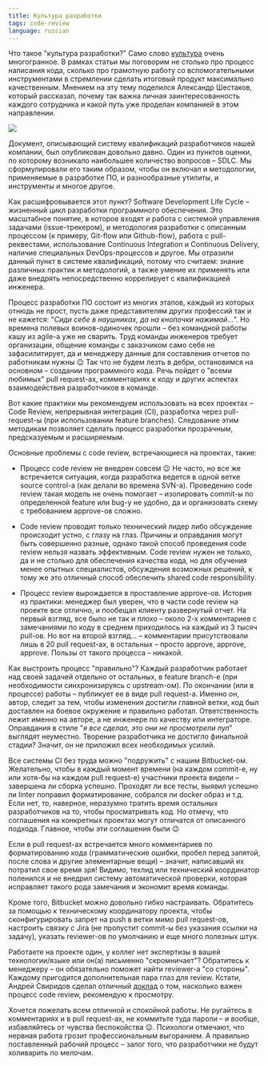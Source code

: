 ```yaml
---
title: Культура разработки
tags: code-review
language: russian
---
```


Что такое "культура разработки?" Само слово [культура](@w(ru):Культура) очень многогранное. В рамках статьи мы поговорим не столько про процесс написания кода, сколько про грамотную работу со вспомогательными инструментами в стремлении сделать итоговый продукт максимально качественным. Мнением на эту тему поделился Александр Шестаков, который рассказал, почему так важна личная заинтересованность каждого сотрудника и какой путь уже проделан компанией в этом направлении.

<!--more-->

<img src="/previews/culture/logo.jpg" class="center"/>

Документ, описывающий систему квалификаций разработчиков нашей компании, был опубликован довольно давно. Один из пунктов оценки, по которому возникало наибольшее количество вопросов – SDLC. Мы сформулировали его таким образом, чтобы он включал и методологии, применяемые в разработке ПО, и разнообразные утилиты, и инструменты и многое другое.

Как расшифровывается этот пункт? Software Development Life Cycle – жизненный цикл разработки программного обеспечения. Это масштабное понятие, в которое входят и работа с системой управления задачами (issue-трекером), и методология разработки с описанным процессом (к примеру, Git-flow или Github-flow), работа с pull-реквестами, использование Continuous Integration и Continuous Delivery, наличие специальных DevOps-процессов и другое. Мы отразили данный пункт в системе квалификаций, потому что считаем: знание различных практик и методологий, а также умение их применять или даже внедрять непосредственно коррелирует с квалификацией инженера.

Процесс разработки ПО состоит из многих этапов, каждый из которых отнюдь не прост, пусть даже представителям других профессий так и не кажется: "*Сиди себе в наушниках, да на кнопочки нажимай...*". Но времена полевых воинов-одиночек прошли – без командной работы кашу из agile-а уже не сварить. Труд команды инженеров требует организации, общение команды с заказчиком само себя не зафасилитирует, да и менеджеру данные для составления отчетов по работникам нужны 😉 Так что не будем лезть в дебри, остановимся на основном – создании программного кода. Речь пойдет о "всеми любимых" pull request-ах, комментариях к коду и других аспектах взаимодействия разработчиков в команде.

Вот какие практики мы рекомендуем использовать на всех проектах – Code Review, непрерывная интеграция (CI), разработка через pull-request-ы (при использовании feature branches). Следование этим методикам позволяет сделать процесс разработки прозрачным, предсказуемым и расширяемым.

Основные проблемы с code review, встречающиеся на проектах, такие:

- Процесс code review не внедрен совсем 😉 Не часто, но все же встречается ситуация, когда разработка ведется в одной ветке source control-а (как делали во времена SVN-а). Проведению code review такая модель не очень помогает – изолировать commit-ы по определенной feature или bug-у не удобно, да и организовать схему с требованием approve-ов сложно.

- Code review проводит только технический лидер либо обсуждение происходит устно, с глазу на глаз. Причины и оправдания могут быть совершенно разные, однако такой способ проведения code review нельзя назвать эффективным. Code review нужен не только, да и не столько для обеспечения качества кода, но для обучения менее опытных специалистов, обсуждения возможных решений, к тому же это отличный способ обеспечить shared code responsibility.

- Процесс review вырождается в проставление approve-ов. История из практики: менеджер был уверен, что в части code review на проекте все отлично, и пообещал клиенту развернутый отчет. На первый взгляд, все было не так и плохо – около 2-х комментариев с замечаниями по коду в cреднем приходилось на каждый из 3 тысяч pull-ов. Но вот на второй взгляд... – комментарии присутствовали лишь в 20 pull request-ах, в остальных – просто approve, approve, approve. Пользы от такого процесса – никакой.

Как выстроить процесс "правильно"? Каждый разработчик работает над своей задачей отдельно от остальных, в feature branch-е (при необходимости синхронизируясь с upstream-ом). По окончании (или в процессе) работы – публикует ее в виде pull request-а. Именно он, автор, следит за тем, чтобы изменения достигли главной ветки, код был доставлен на боевое окружение и правильно работал. Ответственность лежит именно на авторе, а не инженере по качеству или интеграторе. Оправдания в стиле "*я все сделал, это они не просмотрели пул*" выглядят неуместно. Творение разработчика не достигло финальной стадии? Значит, он не приложил всех необходимых усилий.

Все системы CI без труда можно "подружить" с нашим Bitbucket-ом. Желательно, чтобы в каждый момент времени (на каждом commit-е, ну или хотя-бы на каждом pull request-е) участники проекта видели – завершена ли сборка успешно. Проходят ли все тесты, выявил успешно ли linter поправил форматирование, собрался ли docker образ и т.д. Если нет, то, наверное, неразумно тратить время остальных разработчиков на то, чтобы просматривать код. Но отмечу, что соглашения на конкретных проектах могут отличатся от описанного подхода. Главное, чтобы эти соглашения были 😉

Если в pull request-ах встречается много комментариев по форматированию кода (грамматические ошибки, пробел перед запятой, после слова и другие элементарные вещи) – значит, написавший их потратил свое время зря! Видимо, техлид или технический координатор поленился и не внедрил систему автоматической проверки, которая исправляет такого рода замечания и экономит время команды.

Кроме того, Bitbucket можно довольно гибко настраивать. Обратитесь за помощью к техническому координатору проекта, чтобы сконфигурировать запрет на push в ветки мимо pull request-ов, настроить связку с Jira (не пропустит commit-ы без указания ссылки на задачу), указать reviewer-ов по умолчанию и еще много полезных штук.

Работаете на проекте один, у коллег нет экспертизы в вашей технологии/языке или он(а) письменно "скромничает"? Обратитесь к менеджеру – он обязательно поможет найти reviewer-а "со стороны". Каждому пригодится дополнительная пара глаз для review. Кстати, Андрей Свиридов сделал отличный [доклад](https://www.youtube.com/watch?v=krz372qNNHk&t=4241s) о том, насколько важен процесс code review, рекомендую к просмотру.

Хочется пожелать всем отличной и спокойной работы. Не ругайтесь в комментариях и в pull request-ах, не коммитьте туда пароли – и вообще, избавляйтесь от чувства беспокойства 😉. Психологи отмечают, что нервная работа грозит профессиональным выгоранием. А правильно поставленный рабочий процесс – залог того, что разработчики не будут холиварить по мелочам.